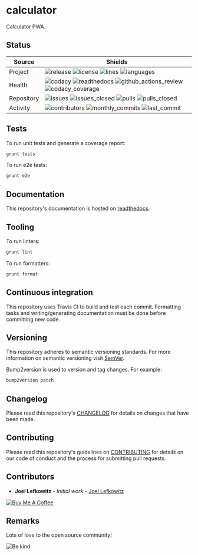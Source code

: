 # calculator

Calculator PWA.

## Status

| Source     | Shields                                                                                                                         |
| ---------- | ------------------------------------------------------------------------------------------------------------------------------- |
| Project    | ![release][release_shield] ![license][license_shield]  ![lines][lines_shield] ![languages][languages_shield]                    |
| Health     | ![codacy][codacy_shield] ![readthedocs][readthedocs_shield] ![github_actions_review][github_actions_review_shield] ![codacy_coverage][codacy_coverage_shield] |
| Repository | ![issues][issues_shield] ![issues_closed][issues_closed_shield] ![pulls][pulls_shield] ![pulls_closed][pulls_closed_shield]     |
| Activity   | ![contributors][contributors_shield] ![monthly_commits][monthly_commits_shield] ![last_commit][last_commit_shield]              |

## Tests

To run unit tests and generate a coverage report:

```bash
grunt tests
```

To run e2e tests:

```bash
grunt e2e
```

## Documentation

This repository's documentation is hosted on [readthedocs][readthedocs].

## Tooling

To run linters:

```bash
grunt lint
```

To run formatters:

```bash
grunt format
```

## Continuous integration

This repository uses Travis CI to build and test each commit. Formatting tasks and writing/generating documentation must be done before committing new code.

## Versioning

This repository adheres to semantic versioning standards.
For more information on semantic versioning visit [SemVer][semver].

Bump2version is used to version and tag changes.
For example:

```bash
bump2version patch
```

## Changelog

Please read this repository's [CHANGELOG](CHANGELOG.md) for details on changes that have been made.

## Contributing

Please read this repository's guidelines on [CONTRIBUTING](CONTRIBUTING.md) for details on our code of conduct and the process for submitting pull requests.

## Contributors

- **Joel Lefkowitz** - _Initial work_ - [Joel Lefkowitz][author]

[![Buy Me A Coffee][coffee_button]][coffee]

## Remarks

Lots of love to the open source community!

![Be kind][be_kind]

<!-- Public links -->
[semver]: http://semver.org/

<!-- External links -->
[readthedocs]: https://joellefkowitz-calculator.readthedocs.io/en/latest/
[coffee]: https://www.buymeacoffee.com/joellefkowitz
[coffee_button]: https://cdn.buymeacoffee.com/buttons/default-blue.png
[be_kind]: https://media.giphy.com/media/osAcIGTSyeovPq6Xph/giphy.gif

<!-- Acknowledgments -->
[author]: https://github.com/joellefkowitz

<!-- Project shields -->
[release_shield]: https://img.shields.io/github/v/tag/joellefkowitz/calculator
[license_shield]: https://img.shields.io/github/license/joellefkowitz/calculator
[lines_shield]: https://img.shields.io/tokei/lines/github/joellefkowitz/calculator
[languages_shield]: https://img.shields.io/github/languages/count/joellefkowitz/calculator

<!-- Health shields -->
[codacy_shield]: https://img.shields.io/codacy/grade/6321128f8d6d48528ab5655801c06d25
[readthedocs_shield]: https://img.shields.io/readthedocs/joellefkowitz-calculator
[github_actions_review_shield]: https://img.shields.io/github/workflow/status/JoelLefkowitz/calculator/Review
[codacy_coverage_shield]: https://img.shields.io/codacy/coverage/6321128f8d6d48528ab5655801c06d25

<!-- Repository shields -->
[issues_shield]: https://img.shields.io/github/issues/joellefkowitz/calculator
[issues_closed_shield]: https://img.shields.io/github/issues-closed/joellefkowitz/calculator
[pulls_shield]: https://img.shields.io/github/issues-pr/joellefkowitz/calculator
[pulls_closed_shield]: https://img.shields.io/github/issues-pr-closed/joellefkowitz/calculator

<!-- Activity shields -->
[contributors_shield]: https://img.shields.io/github/contributors/joellefkowitz/calculator
[monthly_commits_shield]: https://img.shields.io/github/commit-activity/m/joellefkowitz/calculator
[last_commit_shield]: https://img.shields.io/github/last-commit/joellefkowitz/calculator
